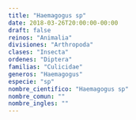 ```yaml
---
title: "Haemagogus sp"
date: 2018-03-26T20:00:00-00:00
draft: false
reinos: "Animalia"
divisiones: "Arthropoda"
clases: "Insecta"
ordenes: "Diptera"
familias: "Culicidae"
generos: "Haemagogus"
especie: "sp"
nombre_cientifico: "Haemagogus sp"
nombre_comun: ""
nombre_ingles: ""
---
```


